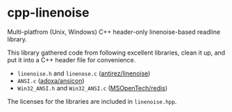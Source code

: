 cpp-linenoise
=============

Multi-platfrom (Unix, Windows) C++ header-only linenoise-based readline library.

This library gathered code from following excellent libraries, clean it up, and put it into a C++ header file for convenience.

 * `linenoise.h` and `linenose.c` ([antirez/linenoise](https://github.com/antirez/linenoise))
 * `ANSI.c` ([adoxa/ansicon](https://github.com/adoxa/ansicon))
 * `Win32_ANSI.h` and `Win32_ANSI.c` ([MSOpenTech/redis](https://github.com/MSOpenTech/redis))

The licenses for the libraries are included in `linenoise.hpp`.
